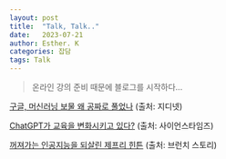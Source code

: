```yaml
---
layout: post
title:  "Talk, Talk.."
date:   2023-07-21
author: Esther. K
categories: 잡담
tags: Talk
---
```



> 온라인 강의 준비 때문에 블로그를 시작하다...


[구글, 머신러닝 보물 왜 공짜로 풀었나](https://www.zdnet.co.kr/view/?no=20151111142656) (출처: 지디넷)

[ChatGPT가 교육을 변화시키고 있다?](https://www.sciencetimes.co.kr/news/chatgpt%EA%B0%80-%EA%B5%90%EC%9C%A1%EC%9D%84-%EB%B3%80%ED%99%94%EC%8B%9C%ED%82%A4%EA%B3%A0-%EC%9E%88%EB%8B%A4/) (출처: 사이언스타임즈)

[꺼져가는 인공지능을 되살린 제프리 힌튼](https://brunch.co.kr/@hvnpoet/46) (출처: 브런치 스토리)
